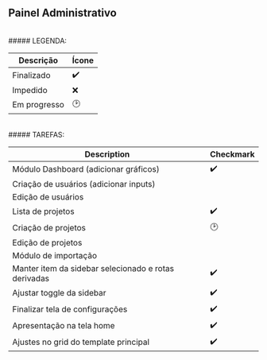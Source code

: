 ## Painel Administrativo


<br/>
##### LEGENDA:

| Descrição                             | Ícone                   |
| -----------------------------------   | ----------------------- |
| Finalizado                            | :heavy_check_mark:      |
| Impedido                              | :x:                     |
| Em progresso                          | :clock2:                |
<br/>
##### TAREFAS:

| Description                           | Checkmark               |
| -----------------------------------   | ----------------------- |
| Módulo Dashboard (adicionar gráficos) |:heavy_check_mark:       |
| Criação de usuários (adicionar inputs)|                         |
| Edição de usuários                    |                         |
| Lista de projetos                     |    :heavy_check_mark:   |
| Criação de projetos                   |        :clock2:         |
| Edição de projetos                    |                         |
| Módulo de importação                  |                         |
| Manter item da sidebar selecionado e rotas derivadas |:heavy_check_mark:|
| Ajustar toggle da sidebar             |:heavy_check_mark: |
| Finalizar tela de configurações       |:heavy_check_mark: |
| Apresentação na tela home       |:heavy_check_mark: |
| Ajustes no grid do template principal       |:heavy_check_mark: |



 